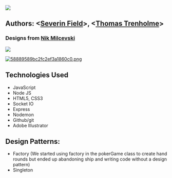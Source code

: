 
![](https://github.com/sevdeawesome/831poker/blob/main/art/new_logo.jpg)


## Authors: <[Severin Field](https://github.com/sevdeawesome)>, <[Thomas Trenholme](https://github.com/thomastrenholme)>

### Designs from [Nik Milcevski](https://www.newgrafik.us/)
 
![](https://github.com/sevdeawesome/831poker/blob/main/art/831poker-showcase.png)

[![58889589bc2fc2ef3a1860c0.png](https://i.postimg.cc/PxHRMC70/58889589bc2fc2ef3a1860c0.png)](https://postimg.cc/06tnkyPC)


## Technologies Used
- JavaScript
- Node JS
- HTML5, CSS3
- Socket IO
- Express
- Nodemon
- Github/git
- Adobe Illustrator


## Design Patterns:
 - Factory (We started using factory in the pokerGame class to create hand rounds but ended up abandoning ship and writing code without a design pattern)
 - Singleton
 
 


